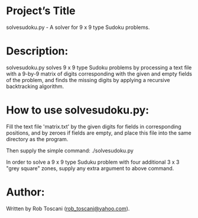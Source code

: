 # Project’s Title
solvesudoku.py - A solver for 9 x 9 type Sudoku problems.

# Description:
solvesudoku.py solves 9 x 9 type Sudoku problems by processing a text file with a 9-by-9 matrix of digits corresponding with the given and empty fields of the problem, and finds the missing digits by applying a recursive backtracking algorithm.

# How to use solvesudoku.py:
Fill the text file 'matrix.txt' by the given digits for fields in corresponding positions, and by zeroes 
if fields are empty, and place this file into the same directory as the program.

Then supply the simple command: ./solvesudoku.py

In order to solve a 9 x 9 type Suduku problem with four additional 3 x 3 "grey square" zones, supply any extra argument to above command. 

# Author:
Written by Rob Toscani (rob_toscani@yahoo.com).
